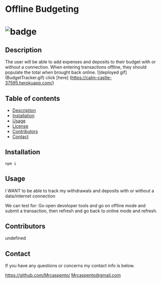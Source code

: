   # Offline Budgeting
  ![badge](https://img.shields.io/static/v1?label=License&message=MIT&color=success)
========================================================================================================
## Description
The user will be able to add expenses and deposits to their budget with or without a connection. When entering transactions offline, they should populate the total when brought back online. 
![deployed gif] (BudgetTracker.gif)
click [here] (https://calm-castle-37595.herokuapp.com/)
## **Table of contents**
* [Description](#description)
* [Installation](#instructions)
* [Usage](#usage)
* [License](#test)
* [Contributors](#Collabartors)
* [Contact](#email)

## Installation
`npm i`

## Usage

 I WANT to be able to track my withdrawals and deposits with or without a data/internet connection 

 We can test for:
 Go open devoloper tools and go on offline mode and submit a transaction, then refresh and go back to online mode and refresh.

 ## Contributors
 undefined
 ## Contact
  If you have any questions or concerns my contact info is below.

 https://github.com/Mrcaspento/
 Mrcaspento@gmail.com
